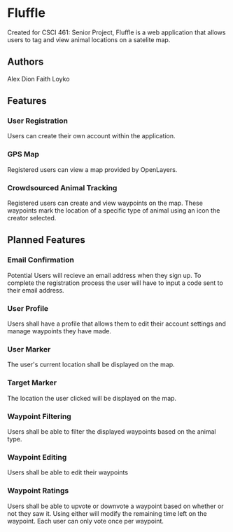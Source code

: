 # Fluffle
Created for CSCI 461: Senior Project, Fluffle is a web application that allows users to tag and view animal locations on a satelite map.

## Authors
Alex Dion
Faith Loyko

## Features

### User Registration
Users can create their own account within the application.

### GPS Map
Registered users can view a map provided by OpenLayers.

### Crowdsourced Animal Tracking
Registered users can create and view waypoints on the map. These waypoints mark the location of a specific type of animal using an icon the creator selected.

## Planned Features

### Email Confirmation
Potential Users will recieve an email address when they sign up. To complete the registration process the user will have to input a code sent to their email address.

### User Profile
Users shall have a profile that allows them to edit their account settings and manage waypoints they have made.

### User Marker
The user's current location shall be displayed on the map.

### Target Marker
The location the user clicked will be displayed on the map.

### Waypoint Filtering
Users shall be able to filter the displayed waypoints based on the animal type.

### Waypoint Editing
Users shall be able to edit their waypoints

### Waypoint Ratings
Users shall be able to upvote or downvote a waypoint based on whether or not they saw it. Using either will modify the remaining time left on the waypoint. Each user can only vote once per waypoint.
